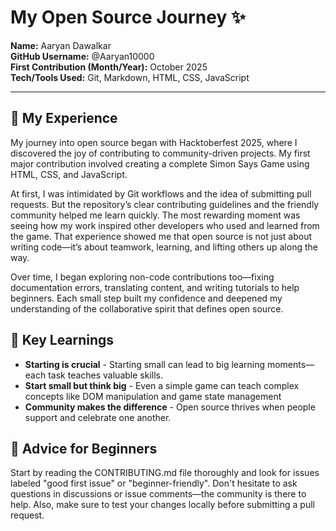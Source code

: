 # My Open Source Journey ✨

**Name:** Aaryan Dawalkar  
**GitHub Username:** @Aaryan10000  
**First Contribution (Month/Year):** October 2025  
**Tech/Tools Used:** Git, Markdown, HTML, CSS, JavaScript

---

## 🌟 My Experience

My journey into open source began with Hacktoberfest 2025, where I discovered the joy of contributing to community-driven projects. My first major contribution involved creating a complete Simon Says Game using HTML, CSS, and JavaScript.

At first, I was intimidated by Git workflows and the idea of submitting pull requests. But the repository’s clear contributing guidelines and the friendly community helped me learn quickly.
The most rewarding moment was seeing how my work inspired other developers who used and learned from the game. That experience showed me that open source is not just about writing code—it’s about teamwork, learning, and lifting others up along the way.

Over time, I began exploring non-code contributions too—fixing documentation errors, translating content, and writing tutorials to help beginners. Each small step built my confidence and deepened my understanding of the collaborative spirit that defines open source.

## 🔑 Key Learnings

- **Starting is crucial** - Starting small can lead to big learning moments—each task teaches valuable skills.
- **Start small but think big** - Even a simple game can teach complex concepts like DOM manipulation and game state management
- **Community makes the difference** - Open source thrives when people support and celebrate one another.

## 🧭 Advice for Beginners

Start by reading the CONTRIBUTING.md file thoroughly and look for issues labeled "good first issue" or "beginner-friendly". Don't hesitate to ask questions in discussions or issue comments—the community is there to help. Also, make sure to test your changes locally before submitting a pull request.
